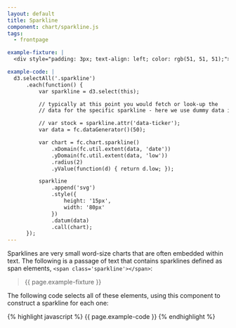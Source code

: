 ```yaml
---
layout: default
title: Sparkline
component: chart/sparkline.js
tags:
  - frontpage

example-fixture: |
  <div style="padding: 3px; text-align: left; color: rgb(51, 51, 51);">Lorem ipsum dolor sit amet, <span class='sparkline'></span>  consectetur adipiscing elit. Morbi feugiat nunc <span class='sparkline'></span> lacus, id laoreet erat volutpat nec. Sed ac vestibulum lacus. Quisque porttitor accumsan neque <span class='sparkline'></span> tincidunt aliquam. Nam iaculis eros eu tincidunt dapibus. Donec pellentesque orci eu egestas <span class='sparkline'></span> pretium. Vestibulum elementum metus nec ipsum rhoncus, id iaculis libero euismod. Etiam et ultricies eros, sollicitudin porta neque.</div>

example-code: |
  d3.selectAll('.sparkline')
      .each(function() {
          var sparkline = d3.select(this);

          // typically at this point you would fetch or look-up the
          // data for the specific sparkline - here we use dummy data instead

          // var stock = sparkline.attr('data-ticker');
          var data = fc.dataGenerator()(50);

          var chart = fc.chart.sparkline()
              .xDomain(fc.util.extent(data, 'date'))
              .yDomain(fc.util.extent(data, 'low'))
              .radius(2)
              .yValue(function(d) { return d.low; });

          sparkline
              .append('svg')
              .style({
                  height: '15px',
                  width: '80px'
              })
              .datum(data)
              .call(chart);
      });
---
```


Sparklines are very small word-size charts that are often embedded within text. The following is a passage of text that contains sparklines defined as span elements, `<span class='sparkline'></span>`:

> {{ page.example-fixture }}

The following code selects all of these elements, using this component to construct a sparkline for each one:

{% highlight javascript %}
{{ page.example-code }}
{% endhighlight %}

<script type="text/javascript">
(function() {
  {{ page.example-code }}
}());
</script>

